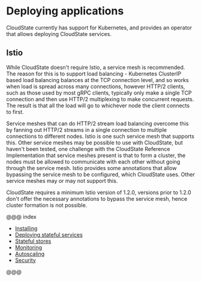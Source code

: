 # Deploying applications

CloudState currently has support for Kubernetes, and provides an operator that allows deploying CloudState services.

## Istio

While CloudState doesn't require Istio, a service mesh is recommended. The reason for this is to support load balancing - Kubernetes ClusterIP based load balancing balances at the TCP connection level, and so works when load is spread across many connections, however HTTP/2 clients, such as those used by most gRPC clients, typically only make a single TCP connection and then use HTTP/2 multiplexing to make concurrent requests. The result is that all the load will go to whichever node the client connects to first.

Service meshes that can do HTTP/2 stream load balancing overcome this by fanning out HTTP/2 streams in a single connection to multiple connections to different nodes. Istio is one such service mesh that supports this. Other service meshes may be possible to use with CloudState, but haven't been tested, one challenge with the CloudState Reference Implementation that service meshes present is that to form a cluster, the nodes must be allowed to communicate with each other without going through the service mesh. Istio provides some annotations that allow bypassing the service mesh to be configured, which CloudState uses. Other service meshes may or may not support this.

CloudState requires a minimum Istio version of 1.2.0, versions prior to 1.2.0 don't offer the necessary annotations to bypass the service mesh, hence cluster formation is not possible.

@@@ index

* [Installing](installing.md)
* [Deploying stateful services](deploying.md)
* [Stateful stores](stores/index.md)
* [Monitoring](monitoring.md)
* [Autoscaling](autoscaling.md)
* [Security](security.md)

@@@
